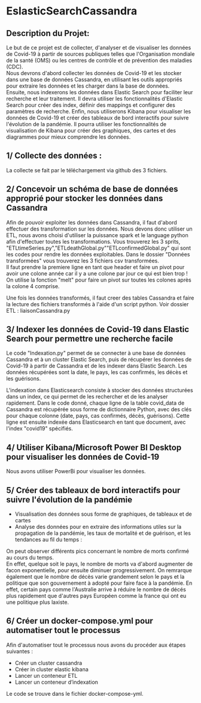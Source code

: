 # EslasticSearchCassandra  
## Description du Projet:  
Le but de ce projet est de collecter, d'analyser et de visualiser les données de Covid-19 à partir de
sources publiques telles que l'Organisation mondiale de la santé (OMS) ou les centres de contrôle et de
prévention des maladies (CDC).  
Nous devrons d'abord collecter les données de Covid-19 et les stocker dans une base de données
Cassandra, en utilisant les outils appropriés pour extraire les données et les charger dans la base de
données.  
Ensuite, nous indexerons les données dans Elastic Search pour faciliter leur recherche et leur
traitement. Il devra utiliser les fonctionnalités d'Elastic Search pour créer des index, définir des
mappings et configurer des paramètres de recherche.
Enfin, nous utiliserons Kibana pour visualiser les données de Covid-19 et créer des tableaux de
bord interactifs pour suivre l'évolution de la pandémie. Il pourra utiliser les fonctionnalités de
visualisation de Kibana pour créer des graphiques, des cartes et des diagrammes pour mieux
comprendre les données.

## 1/ Collecte des données :   
La collecte se fait par le téléchargement via github des 3 fichiers.  

## 2/ Concevoir un schéma de base de données approprié pour stocker les données dans Cassandra  
Afin de pouvoir exploiter les données dans Cassandra,  il faut d'abord effectuer des transformation sur les données. 
Nous devons donc utiliser un ETL, nous avons choisi d'utiliser la puissance spark et le language python afin d'effectuer toutes les transformations.
Vous trouverez les 3 sprits, "ETLtimeSeries.py","ETLdeathGlobal.py""ETLconfirmedGlobal.py" qui sont les codes pour rendre les données exploitables. Dans le dossier "Données transformées" vous trouverez les 3 fichiers csv transformées.  
Il faut prendre la premiere ligne en tant que header et faire un pivot pour avoir une colone année car il y a une colone par jour ce qui est bien trop !  
On utilise la fonction "melt" pour faire un pivot sur toutes les colones après la colone 4 comprise. 

Une fois les données transformés, il faut creer des tables Cassandra et faire la lecture des fichiers transformés à l'aide d'un script python. Voir dossier ETL : liaisonCassandra.py  


## 3/ Indexer les données de Covid-19 dans Elastic Search pour permettre une recherche facile  

Le code "Indexation.py" permet de se connecter à une base de données Cassandra et à un cluster Elastic Search, puis de récupérer les données de Covid-19 à partir de Cassandra et de les indexer dans Elastic Search. Les données récupérées sont la date, le pays, les cas confirmés, les décès et les guérisons.

L'indexation dans Elasticsearch consiste à stocker des données structurées dans un index, ce qui permet de les rechercher et de les analyser rapidement. Dans le code donné, chaque ligne de la table covid_data de Cassandra est récupérée sous forme de dictionnaire Python, avec des clés pour chaque colonne (date, pays, cas confirmés, décès, guérisons). Cette ligne est ensuite indexée dans Elasticsearch en tant que document, avec l'index "covid19" spécifiés. 


## 4/ Utiliser Kibana/Microsoft Power BI Desktop pour visualiser les données de Covid-19  
  Nous avons utiliser PowerBi pour visualiser les données.

## 5/ Créer des tableaux de bord interactifs pour suivre l'évolution de la pandémie  
* Visualisation des données sous forme de graphiques, de tableaux et de cartes
* Analyse des données pour en extraire des informations utiles sur la propagation de la
pandémie, les taux de mortalité et de guérison, et les tendances au fil du temps :  

On peut observer différents pics concernant le nombre de morts confirmé au cours du temps.   
En effet, quelque soit le pays, le nombre de morts va d'abord augmenter de facon exponentielle, pour ensuite diminuer progressivement. 
On remrarque également que le nombre de décès varie grandement selon le pays et la politique que son gouvernement à adopté pour faire face à la pandémie. 
En effet, certain pays comme l'Australie arrive à réduire le nombre de décés plus rapidement que d'autres pays Européen comme la france qui ont eu une politique plus laxiste. 

## 6/ Créer un docker-compose.yml pour automatiser tout le processus
Afin d'automatiser tout le processus nous avons du procéder aux étapes suivantes : 
* Créer un cluster cassandra
* Créer in cluster elastic kibana
* Lancer un conteneur ETL
* Lancer un conteneur d’indexation  
  
Le code se trouve dans le fichier docker-compose-yml.
